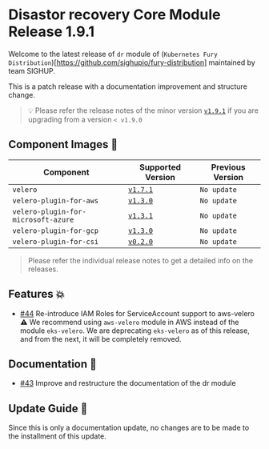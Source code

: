 # Disastor recovery Core Module Release 1.9.1

Welcome to the latest release of `dr` module of (`Kubernetes Fury
Distribution`)[https://github.com/sighupio/fury-distribution] maintained by team
SIGHUP.

This is a patch release with a documentation improvement and structure change.

> 💡 Please refer the release notes of the minor version
> [`v1.9.1`](https://github.com/sighupio/fury-kubernetes-dr/releases/tag/v1.9.1)
> if you are upgrading from a version `< v1.9.0`

## Component Images 🚢

| Component                           | Supported Version                                                                                 | Previous Version |
|-------------------------------------|---------------------------------------------------------------------------------------------------|------------------|
| `velero`                            | [`v1.7.1`](https://github.com/vmware-tanzu/velero/releases/tag/v1.7.1)                            | `No update`      |
| `velero-plugin-for-aws`             | [`v1.3.0`](https://github.com/vmware-tanzu/velero-plugin-for-aws/releases/tag/v1.3.0)             | `No update`      |
| `velero-plugin-for-microsoft-azure` | [`v1.3.1`](https://github.com/vmware-tanzu/velero-plugin-for-microsoft-azure/releases/tag/v1.3.1) | `No update`      |
| `velero-plugin-for-gcp`             | [`v1.3.0`](https://github.com/vmware-tanzu/velero-plugin-for-gcp/releases/tag/v1.3.0)             | `No update`      |
| `velero-plugin-for-csi`             | [`v0.2.0`](https://github.com/vmware-tanzu/velero-plugin-for-csi/releases/tag/v0.2.0)             | `No update`      |

> Please refer the individual release notes to get a detailed info on the
> releases.

## Features 💥

- [#44](https://github.com/sighupio/fury-kubernetes-dr/pull/44) Re-introduce IAM Roles for ServiceAccount support to aws-velero
   ⚠ We recommend using `aws-velero` module in AWS instead of the module
   `eks-velero`. We are deprecating `eks-velero` as of this release, and from
   the next, it will be completely removed.

## Documentation 📕

- [#43](https://github.com/sighupio/fury-kubernetes-dr/pulls/43) Improve
  and restructure the documentation of the dr module

## Update Guide 🦮

Since this is only a documentation update, no changes are to be made to the installment of this update.


